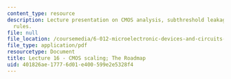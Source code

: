 ```yaml
---
content_type: resource
description: Lecture presentation on CMOS analysis, subthreshold leakage, and scaling
  rules.
file: null
file_location: /coursemedia/6-012-microelectronic-devices-and-circuits-fall-2009/401826ae17776d01e400599e2e5328f4_MIT6_012F09_lec16.pdf
file_type: application/pdf
resourcetype: Document
title: Lecture 16 - CMOS scaling; The Roadmap
uid: 401826ae-1777-6d01-e400-599e2e5328f4
---
```

